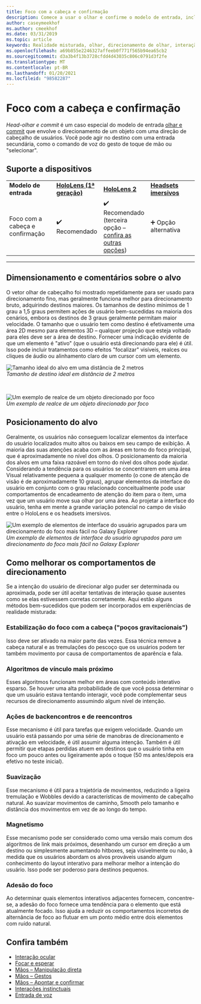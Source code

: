```yaml
---
title: Foco com a cabeça e confirmação
description: Comece a usar o olhar e confirme o modelo de entrada, incluindo dimensionamento, posicionamento e estabilização de destino.
author: caseymeekhof
ms.author: cmeekhof
ms.date: 03/31/2019
ms.topic: article
keywords: Realidade misturada, olhar, direcionamento de olhar, interação, design, headset de realidade misturada, headset de realidade mista do Windows, headset de realidade virtual, HoloLens, MRTK, kit de ferramentas de realidade misturada, destino, foco, suavização
ms.openlocfilehash: a69b855e2246327affeeb0f771f565b94ea65cb2
ms.sourcegitcommit: d3a3b4f13b3728cfdd4d43035c806c0791d3f2fe
ms.translationtype: MT
ms.contentlocale: pt-BR
ms.lasthandoff: 01/20/2021
ms.locfileid: "98582287"
---
```

# <a name="head-gaze-and-commit"></a>Foco com a cabeça e confirmação

_Head-olhar e commit_ é um caso especial do modelo de entrada [olhar e commit](gaze-and-commit.md) que envolve o direcionamento de um objeto com uma direção de cabeçalho de usuários. Você pode agir no destino com uma entrada secundária, como o comando de voz do gesto de toque de mão ou "selecionar". 

## <a name="device-support"></a>Suporte a dispositivos

<table>
    <colgroup>
    <col width="25%" />
    <col width="25%" />
    <col width="25%" />
    <col width="25%" />
    </colgroup>
    <tr>
        <td><strong>Modelo de entrada</strong></td>
        <td><a href="/hololens/hololens1-hardware"><strong>HoloLens (1ª geração)</strong></a></td>
        <td><a href="https://docs.microsoft.com/hololens/hololens2-hardware"><strong>HoloLens 2</strong></td>
        <td><a href="../discover/immersive-headset-hardware-details.md"><strong>Headsets imersivos</strong></a></td>
    </tr>
     <tr>
        <td>Foco com a cabeça e confirmação</td>
        <td>✔️ Recomendado</td>
        <td>✔️ Recomendado (terceira opção – <a href="interaction-fundamentals.md">confira as outras opções</a>)</td>
        <td>➕ Opção alternativa</td>
    </tr>
</table>

---

## <a name="target-sizing-and-feedback"></a>Dimensionamento e comentários sobre o alvo

O vetor olhar de cabeçalho foi mostrado repetidamente para ser usado para direcionamento fino, mas geralmente funciona melhor para direcionamento bruto, adquirindo destinos maiores. Os tamanhos de destino mínimos de 1 grau a 1,5 graus permitem ações de usuário bem-sucedidas na maioria dos cenários, embora os destinos de 3 graus geralmente permitam maior velocidade. O tamanho que o usuário tem como destino é efetivamente uma área 2D mesmo para elementos 3D – qualquer projeção que esteja voltado para eles deve ser a área de destino. Fornecer uma indicação evidente de que um elemento é "ativo" (que o usuário está direcionando para ele) é útil. Isso pode incluir tratamentos como efeitos "focalizar" visíveis, realces ou cliques de áudio ou alinhamento claro de um cursor com um elemento.

![Tamanho ideal do alvo em uma distância de 2 metros](images/gazetargeting-size-1000px.jpg)<br>
*Tamanho de destino ideal em distância de 2 metros*

<br>

![Um exemplo de realce de um objeto direcionado por foco](images/gazetargeting-highlighting-940px.jpg)<br>
*Um exemplo de realce de um objeto direcionado por foco*

## <a name="target-placement"></a>Posicionamento do alvo

Geralmente, os usuários não conseguem localizar elementos da interface do usuário localizados muito altos ou baixos em seu campo de exibição. A maioria das suas atenções acaba com as áreas em torno do foco principal, que é aproximadamente no nível dos olhos. O posicionamento da maioria dos alvos em uma faixa razoável em torno do nível dos olhos pode ajudar. Considerando a tendência para os usuários se concentrarem em uma área Visual relativamente pequena a qualquer momento (o cone de atenção de visão é de aproximadamente 10 graus), agrupar elementos da interface do usuário em conjunto com o grau relacionado conceitualmente pode usar comportamentos de encadeamento de atenção do item para o item, uma vez que um usuário move sua olhar por uma área. Ao projetar a interface do usuário, tenha em mente a grande variação potencial no campo de visão entre o HoloLens e os headsets imersivos.

![Um exemplo de elementos de interface do usuário agrupados para um direcionamento do foco mais fácil no Galaxy Explorer](images/gazetargeting-grouping-1000px.jpg)<br>
*Um exemplo de elementos de interface do usuário agrupados para um direcionamento do foco mais fácil no Galaxy Explorer*

## <a name="improving-targeting-behaviors"></a>Como melhorar os comportamentos de direcionamento

Se a intenção do usuário de direcionar algo puder ser determinada ou aproximada, pode ser útil aceitar tentativas de interação quase ausentes como se elas estivessem corretas corretamente. Aqui estão alguns métodos bem-sucedidos que podem ser incorporados em experiências de realidade misturada:

### <a name="head-gaze-stabilization-gravity-wells"></a>Estabilização do foco com a cabeça ("poços gravitacionais")

Isso deve ser ativado na maior parte das vezes. Essa técnica remove a cabeça natural e as tremulações do pescoço que os usuários podem ter também movimento por causa de comportamentos de aparência e fala.

### <a name="closest-link-algorithms"></a>Algoritmos de vínculo mais próximo

Esses algoritmos funcionam melhor em áreas com conteúdo interativo esparso. Se houver uma alta probabilidade de que você possa determinar o que um usuário estava tentando interagir, você pode complementar seus recursos de direcionamento assumindo algum nível de intenção.

### <a name="backdating-and-postdating-actions"></a>Ações de backencontros e de reencontros

Esse mecanismo é útil para tarefas que exigem velocidade. Quando um usuário está passando por uma série de manobras de direcionamento e ativação em velocidade, é útil assumir alguma intenção. Também é útil permitir que etapas perdidas atuem em destinos que o usuário tinha em foco um pouco antes ou ligeiramente após o toque (50 ms antes/depois era efetivo no teste inicial).

### <a name="smoothing"></a>Suavização

Esse mecanismo é útil para a trajetória de movimentos, reduzindo a ligeira tremulação e Wobbles devido a características de movimento de cabeçalho natural. Ao suavizar movimentos de caminho, Smooth pelo tamanho e distância dos movimentos em vez de ao longo do tempo.

### <a name="magnetism"></a>Magnetismo

Esse mecanismo pode ser considerado como uma versão mais comum dos algoritmos de link mais próximos, desenhando um cursor em direção a um destino ou simplesmente aumentando hitboxes, seja visivelmente ou não, à medida que os usuários abordam os alvos prováveis usando algum conhecimento do layout interativo para melhorar melhor a intenção do usuário. Isso pode ser poderoso para destinos pequenos.

### <a name="focus-stickiness"></a>Adesão do foco

Ao determinar quais elementos interativos adjacentes fornecem, concentre-se, a adesão do foco fornece uma tendência para o elemento que está atualmente focado. Isso ajuda a reduzir os comportamentos incorretos de alternância de foco ao flutuar em um ponto médio entre dois elementos com ruído natural.

## <a name="see-also"></a>Confira também

* [Interação ocular](eye-gaze-interaction.md)
* [Focar e esperar](gaze-and-dwell.md)
* [Mãos – Manipulação direta](direct-manipulation.md)
* [Mãos – Gestos](gaze-and-commit.md#composite-gestures)
* [Mãos – Apontar e confirmar](point-and-commit.md)
* [Interações instinctuais](interaction-fundamentals.md)
* [Entrada de voz](voice-input.md)